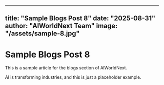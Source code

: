 
---
title: "Sample Blogs Post 8"
date: "2025-08-31"
author: "AIWorldNext Team"
image: "/assets/sample-8.jpg"
---

# Sample Blogs Post 8

This is a sample article for the blogs section of AIWorldNext.

AI is transforming industries, and this is just a placeholder example.
